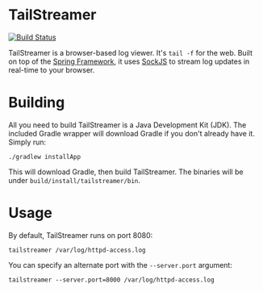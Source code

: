 TailStreamer
============

[![Build Status](https://travis-ci.org/joeattardi/tailstreamer.png?branch=master)](https://travis-ci.org/joeattardi/tailstreamer)

TailStreamer is a browser-based log viewer. It's `tail -f` for the web. Built on top of the [Spring Framework](https://github.com/spring-projects/spring-framework), it uses [SockJS](https://github.com/sockjs/sockjs-client) to stream log updates in real-time to your browser.

# Building
All you need to build TailStreamer is a Java Development Kit (JDK). The included Gradle wrapper will download Gradle if you don't already have it. Simply run:

    ./gradlew installApp
    
This will download Gradle, then build TailStreamer. The binaries will be under `build/install/tailstreamer/bin`.

# Usage
By default, TailStreamer runs on port 8080:

    tailstreamer /var/log/httpd-access.log
    
You can specify an alternate port with the `--server.port` argument:

    tailstreamer --server.port=8000 /var/log/httpd-access.log
    

